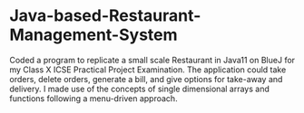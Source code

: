 # Java-based-Restaurant-Management-System
Coded a program to replicate a small scale Restaurant in Java11 on BlueJ for my Class X ICSE Practical Project Examination. The application could take orders, delete orders, generate a bill, and give options for take-away and delivery. I made use of the concepts of single dimensional arrays and functions following a menu-driven approach.

